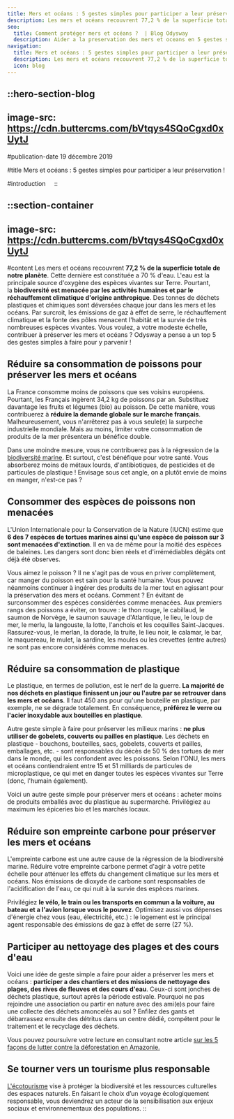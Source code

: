 ```yaml
---
title: Mers et océans : 5 gestes simples pour participer a leur préservation !
description: Les mers et océans recouvrent 77,2 % de la superficie totale de notre planète . Cette dernière est constituée a 70 % d'eau. L'eau est la principale source d'oxygène des espèces vivantes sur Terre. Pourtant, la biodiversité est menacée par les activités humaines et par le réchauffement climatique d'origine ...
seo:
  title: Comment protéger mers et océans ?  | Blog Odysway
  description: Aider a la preservation des mers et oceans en 5 gestes simples, ca vous dit ? Voici nos conseils pour accroitre notre resilience ecologique !
navigation:
  title: Mers et océans : 5 gestes simples pour participer a leur préservation !
  description: Les mers et océans recouvrent 77,2 % de la superficie totale de notre planète . Cette dernière est constituée a 70 % d'eau. L'eau est la principale source d'oxygène des espèces vivantes sur Terre. Pourtant, la biodiversité est menacée par les activités humaines et par le réchauffement climatique d'origine ...
  icon: blog
---
```


::hero-section-blog
---
image-src: https://cdn.buttercms.com/bVtqys4SQoCgxd0xUytJ
---
#publication-date
19 décembre 2019

#title
Mers et océans : 5 gestes simples pour participer a leur préservation !

#introduction
   
::

::section-container
---
image-src: https://cdn.buttercms.com/bVtqys4SQoCgxd0xUytJ
---
#content
Les mers et océans recouvrent **77,2 % de la superficie totale de notre** **planète**. Cette dernière est constituée a 70 % d'eau. L'eau est la principale source d'oxygène des espèces vivantes sur Terre. Pourtant, la **biodiversité est menacée par les activités humaines et par le réchauffement climatique d'origine anthropique**. Des tonnes de déchets plastiques et chimiques sont déversées chaque jour dans les mers et les océans. Par surcroit, les émissions de gaz à effet de serre, le réchauffement climatique et la fonte des pôles menacent l'habitât et la survie de très nombreuses espèces vivantes. Vous voulez, a votre modeste échelle, contribuer à préserver les mers et océans ? Odysway a pense a un top 5 des gestes simples à faire pour y parvenir !

## Réduire sa consommation de poissons pour préserver les mers et océans

La France consomme moins de poissons que ses voisins européens. Pourtant, les Français ingèrent 34,2 kg de poissons par an. Substituez davantage les fruits et légumes (bio) au poisson. De cette manière, vous contribuerez à **réduire la demande globale sur le marche français**. Malheureusement, vous n'arrêterez pas à vous seule(e) la surpeche industrielle mondiale. Mais au moins, limiter votre consommation de produits de la mer présentera un bénéfice double.

Dans une moindre mesure, vous ne contribuerez pas à la régression de la [biodiversité marine](https://fr.wikipedia.org/wiki/Biodiversit%C3%A9_marine). Et surtout, c'est bénéfique pour votre santé. Vous absorberez moins de métaux lourds, d'antibiotiques, de pesticides et de particules de plastique ! Envisage sous cet angle, on a plutôt envie de moins en manger, n'est-ce pas ?

## Consommer des espèces de poissons non menacées

L'Union Internationale pour la Conservation de la Nature (IUCN) estime que **6 des 7 espèces de tortues marines ainsi qu'une espèce de poisson sur 3 sont menacées d'extinction**. Il en va de même pour la moitié des espèces de baleines. Les dangers sont donc bien réels et d'irrémédiables dégâts ont déjà été observes.

Vous aimez le poisson ? Il ne s'agit pas de vous en priver complètement, car manger du poisson est sain pour la santé humaine. Vous pouvez néanmoins continuer à ingérer des produits de la mer tout en agissant pour la préservation des mers et océans. Comment ? En évitant de surconsommer des espèces considérées comme menacées. Aux premiers rangs des poissons a éviter, on trouve : le thon rouge, le cabillaud, le saumon de Norvège, le saumon sauvage d'Atlantique, le lieu, le loup de mer, le merlu, la langouste, la lotte, l'anchois et les coquilles Saint-Jacques. Rassurez-vous, le merlan, la dorade, la truite, le lieu noir, le calamar, le bar, le maquereau, le mulet, la sardine, les moules ou les crevettes (entre autres) ne sont pas encore considérés comme menaces.

## Réduire sa consommation de plastique

Le plastique, en termes de pollution, est le nerf de la guerre. **La majorité de nos déchets en plastique finissent un jour ou l'autre par se retrouver dans les mers et océans**. Il faut 450 ans pour qu'une bouteille en plastique, par exemple, ne se dégrade totalement. En conséquence, **préférez le verre ou l'acier inoxydable aux bouteilles en plastique**.

Autre geste simple à faire pour préserver les milieux marins : **ne plus utiliser de gobelets, couverts ou pailles en plastique**. Les déchets en plastique - bouchons, bouteilles, sacs, gobelets, couverts et pailles, emballages, etc. - sont responsables du décès de 50 % des tortues de mer dans le monde, qui les confondent avec les poissons. Selon l'ONU, les mers et océans contiendraient entre 15 et 51 milliards de particules de microplastique, ce qui met en danger toutes les espèces vivantes sur Terre (donc, l'humain également).

Voici un autre geste simple pour préserver mers et océans : acheter moins de produits emballés avec du plastique au supermarché. Privilégiez au maximum les épiceries bio et les marchés locaux.

## Réduire son empreinte carbone pour préserver les mers et océans

L'empreinte carbone est une autre cause de la régression de la biodiversité marine. Réduire votre empreinte carbone permet d'agir à votre petite échelle pour atténuer les effets du changement climatique sur les mers et océans. Nos émissions de dioxyde de carbone sont responsables de l'acidification de l'eau, ce qui nuit à la survie des espèces marines.

Privilégiez **le vélo, le train ou les transports en commun a la voiture, au bateau et a l'avion lorsque vous le pouvez**. Optimisez aussi vos dépenses d'énergie chez vous (eau, électricité, etc.) : le logement est le principal agent responsable des émissions de gaz à effet de serre (27 %).

## Participer au nettoyage des plages et des cours d'eau

Voici une idée de geste simple a faire pour aider a préserver les mers et océans : **participer a des chantiers et des missions de nettoyage des plages, des rives de fleuves et des cours d'eau**. Ceux-ci sont jonches de déchets plastique, surtout après la période estivale. Pourquoi ne pas rejoindre une association ou partir en nature avec des ami(e)s pour faire une collecte des déchets amoncelés au sol ? Enfilez des gants et débarrassez ensuite des détritus dans un centre dédié, compétent pour le traitement et le recyclage des déchets.

Vous pouvez poursuivre votre lecture en consultant notre article [sur les 5 façons de lutter contre la déforestation en Amazonie.](https://odysway.com/5-facons-lutter-contre-deforestation-amazonie)

## Se tourner vers un tourisme plus responsable

[L'écotourisme](https://odysway.com/thematiques/ecotourisme) vise à protéger la biodiversité et les ressources culturelles des espaces naturels. En faisant le choix d’un voyage écologiquement responsable, vous deviendrez un acteur de la sensibilisation aux enjeux sociaux et environnementaux des populations.
::
